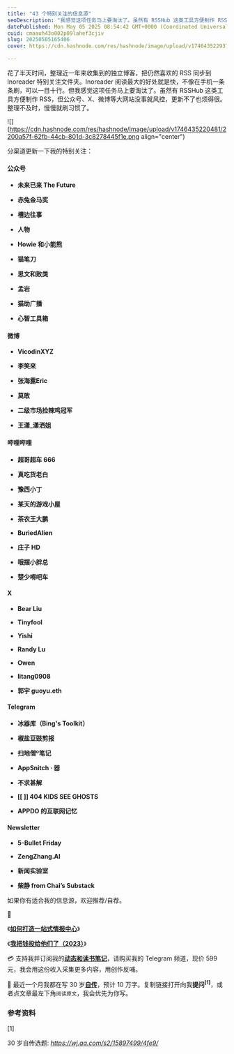 ```yaml
---
title: "43 个特别关注的信息源"
seoDescription: "我感觉这项任务马上要淘汰了。虽然有 RSSHub 这类工具方便制作 RSS，但公众号、X、微博等大网站没事就风控，更新不了也烦得很。整理不及时，慢慢就刷习惯了。"
datePublished: Mon May 05 2025 08:54:42 GMT+0000 (Coordinated Universal Time)
cuid: cmaauh43o002p09lahef3cjiv
slug: 20250505165406
cover: https://cdn.hashnode.com/res/hashnode/image/upload/v1746435229373/be7b6682-3240-4b0b-9351-5e9a76930f54.jpeg

---
```


花了半天时间，整理近一年来收集到的独立博客，把仍然喜欢的 RSS 同步到 Inoreader 特别关注文件夹。Inoreader 阅读最大的好处就是快，不像在手机一条条刷，可以一目十行。但我感觉这项任务马上要淘汰了。虽然有 RSSHub 这类工具方便制作 RSS，但公众号、X、微博等大网站没事就风控，更新不了也烦得很。整理不及时，慢慢就刷习惯了。

![](https://cdn.hashnode.com/res/hashnode/image/upload/v1746435220481/2200a57f-62fb-44cb-801d-3c8278445f1e.png align="center")

分渠道更新一下我的特别关注：

#### **公众号**

* **未来已来 The Future**
    
* **赤兔金马奖**
    
* **槽边往事**
    
* **人物**
    
* **Howie 和小能熊**
    
* **猫笔刀**
    
* **思文和败类**
    
* **孟岩**
    
* **猫助广播**
    
* **心智工具箱**
    

#### **微博**

* **VicodinXYZ**
    
* **李笑来**
    
* **张海露Eric**
    
* **莫敢**
    
* **二级市场捡辣鸡冠军**
    
* **王潇\_潇洒姐**
    

#### **哔哩哔哩**

* **超哥超车 666**
    
* **真吃货老白**
    
* **豫西小丁**
    
* **某天的游戏小屋**
    
* **茶农王大鹏**
    
* **BuriedAlien**
    
* **庄子 HD**
    
* **哦摆小胖总**
    
* **楚少嘚吧车**
    

#### **X**

* **Bear Liu**
    
* **Tinyfool**
    
* **Yishi**
    
* **Randy Lu**
    
* **Owen**
    
* **litang0908**
    
* **郭宇 guoyu.eth**
    

#### **Telegram**

* **冰器库（Bing's Toolkit）**
    
* **椒盐豆豉剪报**
    
* **扫地僧º笔记**
    
* **AppSnitch · 器**
    
* **不求甚解**
    
* **\[\[ \]\] 404 KIDS SEE GHOSTS**
    
* **APPDO 的互联网记忆**
    

#### **Newsletter**

* **5-Bullet Friday**
    
* **ZengZhang.AI**
    
* **新闻实验室**
    
* **柴静 from Chai’s Substack**
    

如果你有适合我的信息源，欢迎推荐/自荐。

🔗

《[**如何打造一站式情报中心**](https://mp.weixin.qq.com/s/jPspafQQg41qPStK-Mmapw)》

《[**我把钱投给他们了（2023）**](https://mp.weixin.qq.com/s/RUKkKamjjZrRm0njdZYx6A)》

💳 支持我并订阅我的[**动态和读书笔记**](https://mp.weixin.qq.com/s/u9sg3KBe9k3L3oOUZcRd5w)，请购买我的 Telegram 频道，现价 599 元，我会用这份收入采集更多内容，用创作反哺。

📖 最近一个月我都在写 30 岁[**自传**](https://mp.weixin.qq.com/s?__biz=MzI3MzU5MDA1OQ==&mid=2247488741&idx=1&sn=3aca11b2f15bcb82156b45c8a69ae937&chksm=eb21a6a1dc562fb7bbf6242bc1a68995eba7b560a49627ac031e129b33aa29a624896186a2a3#rd)，预计 10 万字。复制链接打开向我**提问<sup>[1]</sup>**，或者点文章最左下角`阅读原文`，我会优先为你写。

### **参考资料**

\[1\]

30 岁自传选题: *https://wj.qq.com/s2/15897499/4fe9/*